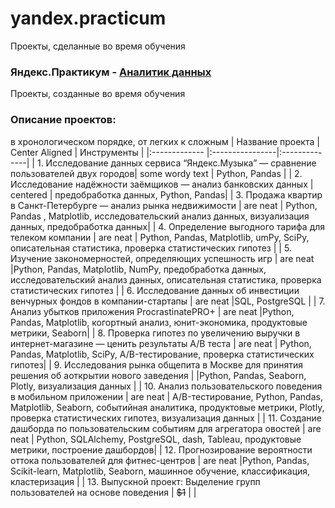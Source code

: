 # yandex.practicum
Проекты, сделанные во время обучения


### Яндекс.Практикум - [Аналитик данных](https://practicum.yandex.ru/data-analyst/)
 Проекты, созданные во время обучения
### Описание проектов:
в хронологическом порядке, от легких к сложным
| Название проекта  | Center Aligned  | Инструменты |
|:------------- |:----------------|:--------------|
| 1. Исследование данных сервиса “Яндекс.Музыка” — сравнение пользователей двух городов| some wordy text |     Python, Pandas |
| 2. Исследование надёжности заёмщиков — анализ банковских данных      | centered        | предобработка данных, Python, Pandas|
| 3. Продажа квартир в Санкт-Петербурге — анализ рынка недвижимости | are neat        |        Python, Pandas , Matplotlib, исследовательский анализ данных, визуализация данных, предобработка данных|
| 4. Определение выгодного тарифа для телеком компании | are neat        |  Python, Pandas, Matplotlib, umPy, SciPy, описательная статистика, проверка статистических гипотез |
| 5. Изучение закономерностей, определяющих успешность игр | are neat        |Python, Pandas, Matplotlib, NumPy, предобработка данных, исследовательский анализ данных, описательная статистика, проверка статистических гипотез |
| 6. Исследование данных об инвестиции венчурных фондов в компании-стартапы | are neat        |SQL, PostgreSQL |
| 7. Анализ убытков приложения ProcrastinatePRO+ | are neat        |Python, Pandas, Matplotlib, когортный анализ, юнит-экономика, продуктовые метрики, Seaborn|
| 8. Проверка гипотез по увеличению выручки в интернет-магазине — ценить результаты A/B теста | are neat        | Python, Pandas, Matplotlib, SciPy, A/B-тестирование, проверка статистических гипотез|
| 9. Исследования рынка общепита в Москве для принятия решения об аоткрытии нового заведения  |             |Python, Pandas, Seaborn, Plotly, визуализация данных |
| 10. Анализ пользовательского поведения в мобильном приложении | are neat        | A/B-тестирование, Python, Pandas, Matplotlib, Seaborn, событийная аналитика, продуктовые метрики, Plotly, проверка статистических гипотез, визуализация данных |
| 11. Создание дашборда по пользовательским событиям для агрегатора овостей | are neat        | Python, SQLAlchemy, PostgreSQL, dash, Tableau, продуктовые метрики, построение дашбордов|
| 12. Прогнозирование вероятности оттока пользователей для фитнес-центров | are neat        |Python, Pandas, Scikit-learn, Matplotlib, Seaborn, машинное обучение, классификация, кластеризация |
| 13. Выпускной проект:  Выделение групп пользователей на основе поведения    |        ~~$1~~ |            |      
